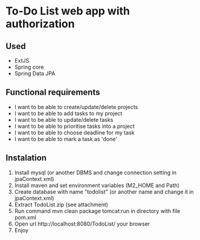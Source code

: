 To-Do List web app with authorization
==================================

## Used ##
- ExtJS
- Spring core
- Spring Data JPA

## Functional requirements ##

- I want to be able to create/update/delete projects
- I want to be able to add tasks to my project
- I want to be able to update/delete tasks
- I want to be able to prioritise tasks into a project
- I want to be able to choose deadline for my task
- I want to be able to mark a task as 'done'


## Instalation ##

1. Install mysql (or another DBMS and change connection setting in jpaContext.xml)
2. Install maven and set environment variables (M2_HOME and Path)
3. Create database with name "todolist" (or another name and change it in jpaContext.xml)
3. Extract TodoList.zip (see attachment)
4. Run command mvn clean package tomcat:run in directory with file pom.xml
5. Open url http://localhost:8080/TodoList/ your browser
6. Enjoy

